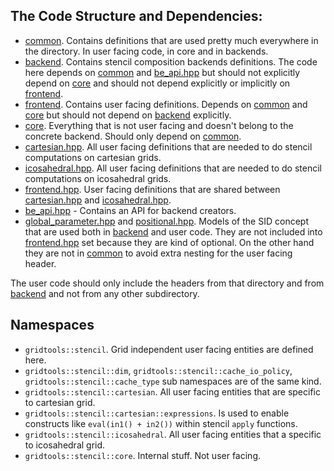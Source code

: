 ## The Code Structure and Dependencies:

  - [common](common). Contains definitions that are used pretty much everywhere in the directory.
  In user facing code, in core and in backends.
  - [backend](backend). Contains stencil composition backends definitions.
    The code here depends on [common](common) and [be_api.hpp](be_api.hpp) but should not explicitly
    depend on [core](core) and should not depend explicitly or implicitly on [frontend](frontend).
  - [frontend](frontend). Contains user facing definitions. Depends on [common](common)
    and [core](core) but should not depend on [backend](backend) explicitly.
  - [core](core). Everything that is not user facing and doesn't belong to the concrete backend.
    Should only depend on [common](common).
  - [cartesian.hpp](cartesian.hpp). All user facing definitions that are needed to do stencil computations
    on cartesian grids.
  - [icosahedral.hpp](icosahedral.hpp). All user facing definitions that are needed to do stencil computations
    on icosahedral grids.
  - [frontend.hpp](frontend.hpp). User facing definitions that are shared between [cartesian.hpp](cartesian.hpp)
    and [icosahedral.hpp](icosahedral.hpp).
  - [be_api.hpp](be_api.hpp) - Contains an API for backend creators.
  - [global_parameter.hpp](global_parameter.hpp) and [positional.hpp](positional.hpp). Models of the SID concept that
    are used both in [backend](backend) and user code. They are not included into [frontend.hpp](frontend.hpp) set
    because they are kind of optional. On the other hand they are not in [common](common) to avoid extra nesting
    for the user facing header.

The user code should only include the headers from that directory and from [backend](backend)
and not from any other subdirectory.

## Namespaces

  - `gridtools::stencil`. Grid independent user facing entities are defined here.
  - `gridtools::stencil::dim`, `gridtools::stencil::cache_io_policy`, `gridtools::stencil::cache_type` sub namespaces are of the same kind.
  - `gridtools::stencil::cartesian`. All user facing entities that are specific to cartesian grid.
  - `gridtools::stencil::cartesian::expressions`. Is used to enable constructs like `eval(in1() + in2())`  within stencil
    `apply` functions.
  - `gridtools::stencil::icosahedral`. All user facing entities that a specific to icosahedral grid.
  - `gridtools::stencil::core`. Internal stuff. Not user facing.
  
